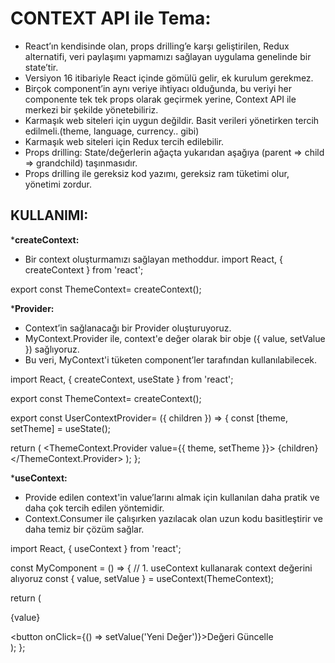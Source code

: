 # **CONTEXT API ile Tema:**
- React’ın kendisinde olan, props drilling’e karşı geliştirilen, Redux alternatifi, veri paylaşımı yapmamızı sağlayan uygulama genelinde bir state’tir.
- Versiyon 16 itibariyle React içinde gömülü gelir, ek kurulum gerekmez.
- Birçok component’in aynı veriye ihtiyacı olduğunda, bu veriyi her componente tek tek props olarak geçirmek yerine, Context API ile merkezi bir şekilde yönetebiliriz.
- Karmaşık web siteleri için uygun değildir. Basit verileri yönetirken tercih edilmeli.(theme, language, currency.. gibi)
- Karmaşık web siteleri için Redux tercih edilebilir.
- Props drilling: State/değerlerin ağaçta yukarıdan aşağıya (parent => child => grandchild) taşınmasıdır.
- Props drilling ile gereksiz kod yazımı, gereksiz ram tüketimi olur, yönetimi zordur. 

## **KULLANIMI:** 
***createContext:**
- Bir context oluşturmamızı sağlayan methoddur.
import React, { createContext } from 'react'; 

export const ThemeContext= createContext();

***Provider:**
- Context’in sağlanacağı bir Provider oluşturuyoruz.
- MyContext.Provider ile, context'e değer olarak bir obje ({ value, setValue }) sağlıyoruz.
- Bu veri, MyContext'i tüketen component’ler tarafından kullanılabilecek.

import React, { createContext, useState } from 'react'; 

export const ThemeContext= createContext();

export const UserContextProvider= ({ children }) => {
const [theme, setTheme] = useState(); 

return ( 
<ThemeContext.Provider value={{ theme, setTheme }}> 
{children}
 </ThemeContext.Provider> 
); 
};

***useContext:**
- Provide edilen context'in value’larını almak için kullanılan daha pratik ve daha çok tercih edilen yöntemidir.
- Context.Consumer ile çalışırken yazılacak olan uzun kodu basitleştirir ve daha temiz bir çözüm sağlar.

import React, { useContext } from 'react';

const MyComponent = () => {
  // 1. useContext kullanarak context değerini alıyoruz
  const { value, setValue } = useContext(ThemeContext);

  return (
    <div>
      <p>{value}</p>
      <button onClick={() => setValue('Yeni Değer')}>Değeri Güncelle</button>
    </div>
  );
};

